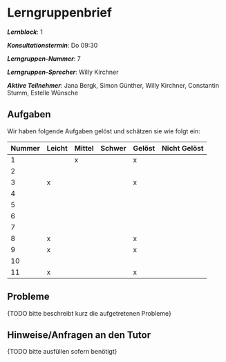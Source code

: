 # Lerngruppenbrief

***Lernblock***: 1 

***Konsultationstermin***: Do 09:30

***Lerngruppen-Nummer***: 7

***Lerngruppen-Sprecher***: Willy Kirchner

***Aktive Teilnehmer***: Jana Bergk, Simon Günther, Willy Kirchner, Constantin Stumm, Estelle Wünsche

## Aufgaben

Wir haben folgende Aufgaben gelöst und schätzen sie wie folgt ein:

|Nummer |Leicht |Mittel |Schwer |Gelöst |Nicht Gelöst |
|-------|-------|-------|-------|-------|-------------|
|   1   |       |   x   |       |   x   |             |
|   2   |       |       |       |       |             |
|   3   |   x   |       |       |   x   |             |
|   4   |       |       |       |       |             |
|   5   |       |       |       |       |             |
|   6   |       |       |       |       |             |
|   7   |       |       |       |       |             |
|   8   |   x   |       |       |   x   |             |
|   9   |   x   |       |       |   x   |             |
|  10   |       |       |       |       |             |
|  11   |   x   |       |       |   x   |             |

## Probleme

{TODO bitte beschreibt kurz die aufgetretenen Probleme}

## Hinweise/Anfragen an den Tutor

{TODO bitte ausfüllen sofern benötigt}
